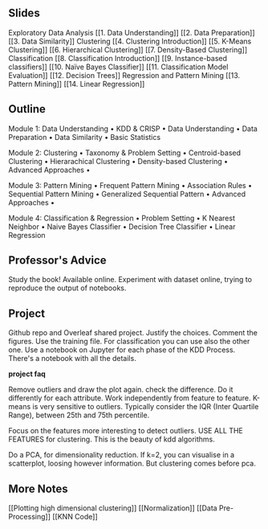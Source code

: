 ## Slides
Exploratory Data Analysis
[[1. Data Understanding]]
[[2. Data Preparation]]
[[3. Data Similarity]]
Clustering
[[4. Clustering Introduction]]
[[5. K-Means Clustering]]
[[6. Hierarchical Clustering]]
[[7. Density-Based Clustering]]
Classification
[[8. Classification Introduction]]
[[9. Instance-based classifiers]]
[[10. Naïve Bayes Classifier]]
[[11.  Classification Model Evaluation]]
[[12. Decision Trees]]
Regression and Pattern Mining
[[13. Pattern Mining]]
[[14. Linear Regression]]

## Outline
Module 1: Data Understanding 
• KDD & CRISP 
• Data Understanding 
• Data Preparation 
• Data Similarity 
• Basic Statistics

Module 2: Clustering 
• Taxonomy & Problem Setting 
• Centroid-based Clustering 
• Hierarachical Clustering 
• Density-based Clustering 
• Advanced Approaches • 

Module 3: Pattern Mining 
• Frequent Pattern Mining 
• Association Rules 
• Sequential Pattern Mining 
• Generalized Sequential Pattern 
• Advanced Approaches • 

Module 4: Classification & Regression 
• Problem Setting 
• K Nearest Neighbor 
• Naive Bayes Classifier 
• Decision Tree Classifier 
• Linear Regression

## Professor's Advice
Study the book! Available online.
Experiment with dataset online, trying to reproduce the output of notebooks.

## Project
Github repo and Overleaf shared project.
Justify the choices.
Comment the figures.
Use the training file. For classification you can use also the other one.
Use a notebook on Jupyter for each phase of the KDD Process.
There's a notebook with all the details.

**project faq**

Remove outliers and draw the plot again. check the difference. Do it differently for each attribute. Work independently from feature to feature.
K-means is very sensitive to outliers.
Typically consider the IQR (Inter Quartile Range), between 25th and 75th percentile.

Focus on the features more interesting to detect outliers.
USE ALL THE FEATURES for clustering. This is the beauty of kdd algorithms.

Do a PCA, for dimensionality reduction.
If k=2, you can visualise in a scatterplot, loosing however information.
But clustering comes before pca.

## More Notes

[[Plotting high dimensional clustering]]
[[Normalization]]
[[Data Pre-Processing]]
[[KNN Code]]




